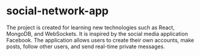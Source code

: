 # social-network-app
The project is created for learning new technologies such as React, MongoDB, and WebSockets. It is inspired by the social media application Facebook. The application allows users to create their own accounts, make posts, follow other users, and send real-time private messages.
